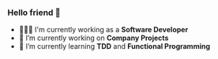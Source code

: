 ### Hello friend 👋
- 👨🏻‍💻 I'm currently working as a **Software Developer**
- 🔭 I’m currently working on **Company Projects**
- 🌱 I’m currently learning **TDD** and **Functional Programming**
<!---
- 👯 I’m looking to collaborate on **exciting security projects**
- 🤔 I’m looking for help with **Cloud Security IAM**
- 💬 Ask me about **PC vs. Mac**
- 📫 How to reach me: **LinkedIn**
- 😄 Pronouns: **He/Him/His**
- ⚡ Fun fact: 
--->
